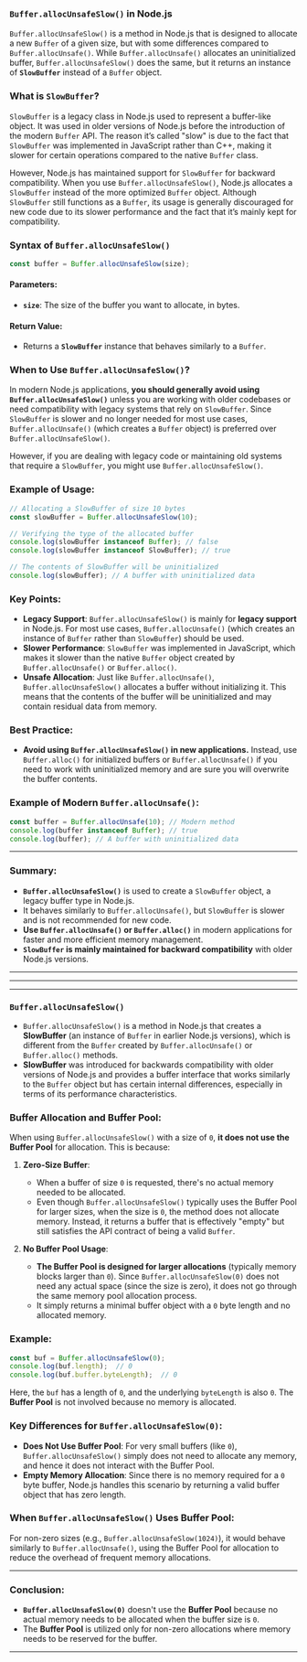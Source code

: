 ### `Buffer.allocUnsafeSlow()` in Node.js

`Buffer.allocUnsafeSlow()` is a method in Node.js that is designed to allocate a new `Buffer` of a given size, but with some differences compared to `Buffer.allocUnsafe()`. While `Buffer.allocUnsafe()` allocates an uninitialized buffer, `Buffer.allocUnsafeSlow()` does the same, but it returns an instance of **`SlowBuffer`** instead of a `Buffer` object.

### What is `SlowBuffer`?

`SlowBuffer` is a legacy class in Node.js used to represent a buffer-like object. It was used in older versions of Node.js before the introduction of the modern `Buffer` API. The reason it’s called "slow" is due to the fact that `SlowBuffer` was implemented in JavaScript rather than C++, making it slower for certain operations compared to the native `Buffer` class.

However, Node.js has maintained support for `SlowBuffer` for backward compatibility. When you use `Buffer.allocUnsafeSlow()`, Node.js allocates a `SlowBuffer` instead of the more optimized `Buffer` object. Although `SlowBuffer` still functions as a `Buffer`, its usage is generally discouraged for new code due to its slower performance and the fact that it’s mainly kept for compatibility.

### Syntax of `Buffer.allocUnsafeSlow()`

```javascript
const buffer = Buffer.allocUnsafeSlow(size);
```

#### Parameters:
- **`size`**: The size of the buffer you want to allocate, in bytes.

#### Return Value:
- Returns a **`SlowBuffer`** instance that behaves similarly to a `Buffer`.

### When to Use `Buffer.allocUnsafeSlow()`?

In modern Node.js applications, **you should generally avoid using `Buffer.allocUnsafeSlow()`** unless you are working with older codebases or need compatibility with legacy systems that rely on `SlowBuffer`. Since `SlowBuffer` is slower and no longer needed for most use cases, `Buffer.allocUnsafe()` (which creates a `Buffer` object) is preferred over `Buffer.allocUnsafeSlow()`.

However, if you are dealing with legacy code or maintaining old systems that require a `SlowBuffer`, you might use `Buffer.allocUnsafeSlow()`.

### Example of Usage:

```javascript
// Allocating a SlowBuffer of size 10 bytes
const slowBuffer = Buffer.allocUnsafeSlow(10);

// Verifying the type of the allocated buffer
console.log(slowBuffer instanceof Buffer); // false
console.log(slowBuffer instanceof SlowBuffer); // true

// The contents of SlowBuffer will be uninitialized
console.log(slowBuffer); // A buffer with uninitialized data
```

### Key Points:
- **Legacy Support**: `Buffer.allocUnsafeSlow()` is mainly for **legacy support** in Node.js. For most use cases, `Buffer.allocUnsafe()` (which creates an instance of `Buffer` rather than `SlowBuffer`) should be used.
- **Slower Performance**: `SlowBuffer` was implemented in JavaScript, which makes it slower than the native `Buffer` object created by `Buffer.allocUnsafe()` or `Buffer.alloc()`.
- **Unsafe Allocation**: Just like `Buffer.allocUnsafe()`, `Buffer.allocUnsafeSlow()` allocates a buffer without initializing it. This means that the contents of the buffer will be uninitialized and may contain residual data from memory.

### Best Practice:
- **Avoid using `Buffer.allocUnsafeSlow()` in new applications.** Instead, use `Buffer.alloc()` for initialized buffers or `Buffer.allocUnsafe()` if you need to work with uninitialized memory and are sure you will overwrite the buffer contents.

### Example of Modern `Buffer.allocUnsafe()`:

```javascript
const buffer = Buffer.allocUnsafe(10); // Modern method
console.log(buffer instanceof Buffer); // true
console.log(buffer); // A buffer with uninitialized data
```

---

### Summary:

- **`Buffer.allocUnsafeSlow()`** is used to create a `SlowBuffer` object, a legacy buffer type in Node.js.
- It behaves similarly to `Buffer.allocUnsafe()`, but `SlowBuffer` is slower and is not recommended for new code.
- **Use `Buffer.allocUnsafe()` or `Buffer.alloc()`** in modern applications for faster and more efficient memory management.
- **`SlowBuffer` is mainly maintained for backward compatibility** with older Node.js versions.

---
---
---
### `Buffer.allocUnsafeSlow()`

- `Buffer.allocUnsafeSlow()` is a method in Node.js that creates a **SlowBuffer** (an instance of `Buffer` in earlier Node.js versions), which is different from the `Buffer` created by `Buffer.allocUnsafe()` or `Buffer.alloc()` methods.
- **SlowBuffer** was introduced for backwards compatibility with older versions of Node.js and provides a buffer interface that works similarly to the `Buffer` object but has certain internal differences, especially in terms of its performance characteristics.

### Buffer Allocation and Buffer Pool:

When using `Buffer.allocUnsafeSlow()` with a size of `0`, **it does not use the Buffer Pool** for allocation. This is because:

1. **Zero-Size Buffer**:
   - When a buffer of size `0` is requested, there's no actual memory needed to be allocated.
   - Even though `Buffer.allocUnsafeSlow()` typically uses the Buffer Pool for larger sizes, when the size is `0`, the method does not allocate memory. Instead, it returns a buffer that is effectively "empty" but still satisfies the API contract of being a valid `Buffer`.

2. **No Buffer Pool Usage**:
   - **The Buffer Pool is designed for larger allocations** (typically memory blocks larger than `0`). Since `Buffer.allocUnsafeSlow(0)` does not need any actual space (since the size is zero), it does not go through the same memory pool allocation process.
   - It simply returns a minimal buffer object with a `0` byte length and no allocated memory.

### Example:

```javascript
const buf = Buffer.allocUnsafeSlow(0);
console.log(buf.length);  // 0
console.log(buf.buffer.byteLength);  // 0
```

Here, the `buf` has a length of `0`, and the underlying `byteLength` is also `0`. The **Buffer Pool** is not involved because no memory is allocated.

### Key Differences for `Buffer.allocUnsafeSlow(0)`:

- **Does Not Use Buffer Pool**: For very small buffers (like `0`), `Buffer.allocUnsafeSlow()` simply does not need to allocate any memory, and hence it does not interact with the Buffer Pool.
- **Empty Memory Allocation**: Since there is no memory required for a `0` byte buffer, Node.js handles this scenario by returning a valid buffer object that has zero length.

### When `Buffer.allocUnsafeSlow()` Uses Buffer Pool:

For non-zero sizes (e.g., `Buffer.allocUnsafeSlow(1024)`), it would behave similarly to `Buffer.allocUnsafe()`, using the Buffer Pool for allocation to reduce the overhead of frequent memory allocations.

---

### Conclusion:

- **`Buffer.allocUnsafeSlow(0)`** doesn't use the **Buffer Pool** because no actual memory needs to be allocated when the buffer size is `0`.
- The **Buffer Pool** is utilized only for non-zero allocations where memory needs to be reserved for the buffer.

---